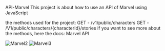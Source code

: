 API-Marvel
This project is about how to use an API of Marvel using JavaScript

the methods used for the project:
GET - /v1/public/characters
GET - /V1/public/characters/{characterId}/stories
if you want to see more about the methods, here the docs: Marvel API


![Marvel2](https://user-images.githubusercontent.com/105837280/175394594-cd7561f3-20e8-476c-9bc6-dc36ddd1a0fa.png)
![Marvel3](https://user-images.githubusercontent.com/105837280/175394616-383f7caf-9965-4eac-b82e-386e0e74c70e.png)

